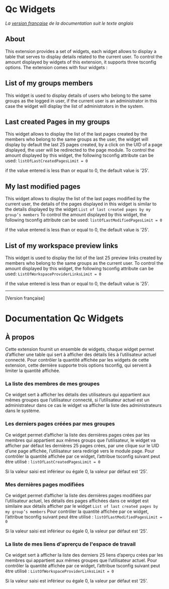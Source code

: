 Qc Widgets
==============================================================
*La [version française](#documentation-qc-widget) de la documentation suit le texte anglais*

## About
This extension provides a set of widgets, each widget allows to display a table that serves to display details
related to the current user.
To control the amount displayed by widgets of this extension, it supports three tsconfig options.
The extension comes with four widgets :

## List of my groups members 
This widget is used to display details of users who belong to the same groups as the logged in user, 
if the current user is an administrator in this case the widget will display the list of administrators in the system.

## Last created Pages in my groups
This widget allows to display the list of the last pages created by the members who belong to the same groups as the user, 
the widget will display by default the last 25 pages created, by a click on the UID of a page displayed, the user will be redirected to the page module.
To control the amount displayed by this widget, the following tsconfig attribute can be used:
    `listOfLastCreatedPagesLimit = 0`

if the value entered is less than or equal to 0, the default value is '25'.

## My last modified pages
This widget allows to display the list of the last pages modified by the current user, 
the details of the pages displayed in this widget is similar to the details displayed by the widget `List of last created pages by my group’s members`
To control the amount displayed by this widget, the following tsconfig attribute can be used:
    `listOfLastModifiedPagesLimit = 0`

if the value entered is less than or equal to 0, the default value is '25'.


## List of my workspace preview links
This widget is used to display the list of the last 25 preview links created by members who belong to the same groups as the current user.
To control the amount displayed by this widget, the following tsconfig attribute can be used:
    `ListOfWorkspaceProviderLinksLimit = 0`

if the value entered is less than or equal to 0, the default value is '25'.

-----------
[Version française]
# Documentation Qc Widgets

## À propos
Cette extension fournit un ensemble de widgets, chaque widget permet d’afficher une table qui sert à afficher des détails liés à l’utilisateur actuel connecté.
Pour contrôler la quantité affichée par les widgets de cette extension, cette dernière supporte trois options tsconfig, qui servent à limiter la quantité affichée.   

### La liste des membres de mes groupes
Ce widget sert à afficher les détails des utilisateurs qui appartient aux mêmes groupes que l’utilisateur connecté, 
si l’utilisateur actuel est un administrateur dans ce cas le widget va afficher la liste des administrateurs dans le système. 

### Les derniers pages créées par mes groupes
Ce widget permet d’afficher la liste des dernières pages crées par les membres qui appartient aux mêmes groups que l’utilisateur, 
le widget va afficher par défaut les dernières 25 pages crées, par une clique sur le UID d’une page affichée, 
l’utilisateur sera redirigé vers le module page.
Pour contrôler la quantité affichée par ce widget, l’attribue tsconfig suivant peut être utilisé :
    `listOfLastCreatedPagesLimit = 0`

Si la valeur saisi est inférieur ou égale 0, la valeur par défaut est ‘25’.

### Mes dernières pages modifiées
Ce widget permet d’afficher la liste des dernières pages modifiées par l’utilisateur actuel, 
les détails des pages affichées dans ce widget est similaire aux détails afficher
par le widget `List of last created pages by my group’s members`
Pour contrôler la quantité affichée par ce widget, l’attribue tsconfig suivant peut être utilisé :
    `listOfLastModifiedPagesLimit = 0`

Si la valeur saisi est inférieur ou égale 0, la valeur par défaut est ‘25’.

### La liste de mes liens d'aprerçu de l'espace de travail
Ce widget sert à afficher la liste des derniers 25 liens d’aperçu crées par les membres qui appartient aux mêmes groupes que l’utilisateur actuel.
Pour contrôler la quantité affichée par ce widget, l’attribue tsconfig suivant peut être utilisé :
    `ListOfWorkspaceProviderLinksLimit = 0`

Si la valeur saisi est inférieur ou égale 0, la valeur par défaut est ‘25’.